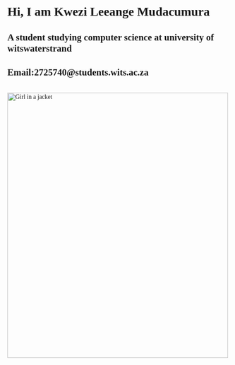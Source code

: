 <body style="font-family:fantasy;">
<h1>Hi, I am Kwezi Leeange Mudacumura</h1>
<h2>A student studying computer science at university of witswaterstrand</h2>
<h2>Email:2725740@students.wits.ac.za</h2>
</br>
  <img src="img_girl.jpg" alt="Girl in a jacket" width="500" height="600">
</body>

